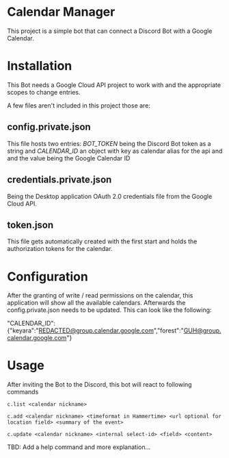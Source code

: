 # Calendar Manager
This project is a simple bot that can connect a Discord Bot with a Google Calendar.

# Installation
This Bot needs a Google Cloud API project to work with and the appropriate scopes to change entries.  

A few files aren't included in this project those are:
## config.private.json

This file hosts two entries: *BOT_TOKEN* being the Discord Bot token as a string and *CALENDAR_ID* 
an object with key as calendar alias for the api and and the value being the Google Calendar ID

## credentials.private.json

Being the Desktop application OAuth 2.0 credentials file from the Google Cloud API.

## token.json

This file gets automatically created with the first start and holds the authorization tokens for the calendar.

# Configuration

After the granting of write / read permissions on the calendar, this application will show all the available calendars.
Afterwards the config.private.json needs to be updated. This can look like the following:

"CALENDAR_ID":{"keyara":"REDACTED@group.calendar.google.com","forest":"GUH@group.calendar.google.com"}

# Usage

After inviting the Bot to the Discord, this bot will react to following commands

    c.list <calendar nickname>

    c.add <calendar nickname> <timeformat in Hammertime> <url optional for location field> <summary of the event>

    c.update <calendar nickname> <internal select-id> <field> <content>

TBD: Add a help command and more explanation... 